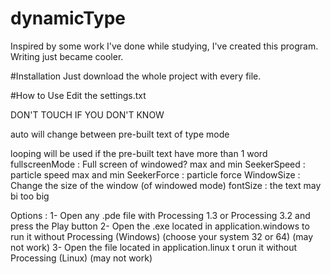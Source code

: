 # dynamicType
Inspired by some work I've done while studying, I've created this program. Writing just became cooler.

#Installation
Just download the whole project with every file.

#How to Use
Edit the settings.txt

DON'T TOUCH IF YOU DON'T KNOW

auto will change between pre-built text of type mode

looping will be used if the pre-built text have more than 1 word
fullscreenMode : Full screen of windowed?
max and min SeekerSpeed : particle speed
max and min SeekerForce : particle force
WindowSize : Change the size of the window (of windowed mode)
fontSize : the text may bi too big

Options : 
  1- Open any .pde file with Processing 1.3 or Processing 3.2 and press the Play button
  2- Open the .exe located in application.windows to run it without Processing (Windows) (choose your system 32 or 64) (may not work)
  3- Open the file  located in application.linux t orun it without Processing (Linux) (may not work)
  
